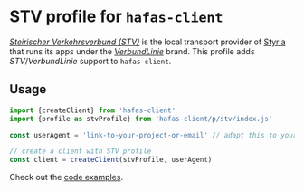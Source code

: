 # STV profile for `hafas-client`

[*Steirischer Verkehrsverbund (STV)*](https://de.wikipedia.org/wiki/Steirischer_Verkehrsverbund) is the local transport provider of [Styria](https://en.wikipedia.org/wiki/Styria) that runs its apps under the [*VerbundLinie*](https://www.verbundlinie.at) brand. This profile adds *STV*/*VerbundLinie* support to `hafas-client`.

## Usage

```js
import {createClient} from 'hafas-client'
import {profile as stvProfile} from 'hafas-client/p/stv/index.js'

const userAgent = 'link-to-your-project-or-email' // adapt this to your project!

// create a client with STV profile
const client = createClient(stvProfile, userAgent)
```

Check out the [code examples](example.js).
